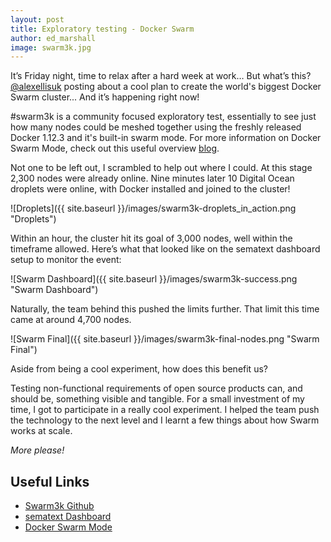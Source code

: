 ```yaml
---
layout: post
title: Exploratory testing - Docker Swarm
author: ed_marshall
image: swarm3k.jpg
---
```


It’s Friday night, time to relax after a hard week at work… But what’s this? [@alexellisuk](https://twitter.com/alexellisuk) posting about a cool plan to create the world's biggest Docker Swarm cluster... And it’s happening right now!

#swarm3k is a community focused exploratory test, essentially to see just how many nodes could be meshed together using the freshly released Docker 1.12.3 and it's built-in swarm mode.
For more information on Docker Swarm Mode, check out this useful overview [blog](https://blog.docker.com/2016/06/docker-1-12-built-in-orchestration/).

Not one to be left out, I scrambled to help out where I could. At this stage 2,300 nodes were already online. Nine minutes later 10 Digital Ocean droplets were online, with Docker installed and joined to the cluster!

![Droplets]({{ site.baseurl }}/images/swarm3k-droplets_in_action.png "Droplets")

Within an hour, the cluster hit its goal of 3,000 nodes, well within the timeframe allowed. Here’s what that looked like on the sematext dashboard setup to monitor the event:

![Swarm Dashboard]({{ site.baseurl }}/images/swarm3k-success.png "Swarm Dashboard")

Naturally, the team behind this pushed the limits further. That limit this time came at around 4,700 nodes.

![Swarm Final]({{ site.baseurl }}/images/swarm3k-final-nodes.png "Swarm Final")

Aside from being a cool experiment, how does this benefit us?

Testing non-functional requirements of open source products can, and should be, something visible and tangible.  For a small investment of my time, I got to participate in a really cool experiment. I helped the team push the technology to the next level and I learnt a few things about how Swarm works at scale.

*More please!*

## Useful Links 
* [Swarm3k Github](https://github.com/swarmzilla/swarm3k)
* [sematext Dashboard](https://sematext.com/swarm3k/)
* [Docker Swarm Mode](https://docs.docker.com/engine/swarm/)
